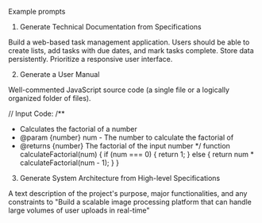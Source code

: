 Example prompts

1. Generate Technical Documentation from Specifications

Build a web-based task management application. Users should be able to create lists, add tasks with due dates, and mark tasks complete. Store data persistently. Prioritize a responsive user interface.

2. Generate a User Manual 

Well-commented JavaScript source code (a single file or a logically organized folder of files).

// Input Code:
/**
 * Calculates the factorial of a number
 * @param {number} num - The number to calculate the factorial of
 * @returns {number} The factorial of the input number 
 */
function calculateFactorial(num) {
    if (num === 0) {
        return 1;
    } else {
        return num * calculateFactorial(num - 1);
    }
}

3. Generate System Architecture from High-level Specifications

A text description of the project's purpose, major functionalities, and any constraints to "Build a scalable image processing platform that can handle large volumes of user uploads in real-time"